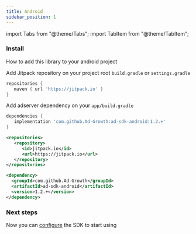 ```yaml
---
title: Android
sidebar_position: 1
---
```


import Tabs from "@theme/Tabs";
import TabItem from "@theme/TabItem";

### Install

How to add this library to your android project

<Tabs>
 <TabItem value="gradle" label="Gradle">

Add Jitpack repository on your project root `build.gradle` or `settings.gradle`

```gradle
repositories {
   maven { url 'https://jitpack.io' }
}
```

Add adserver dependency on your `app/build.gradle`

```gradle
dependencies {
   implementation 'com.github.Ad-Growth:ad-sdk-android:1.2.+'
}
```

  </TabItem>
 <TabItem value="maven" label="Maven">

```xml
<repositories>
   <repository>
      <id>jitpack.io</id>
      <url>https://jitpack.io</url>
   </repository>
</repositories>

<dependency>
  <groupId>com.github.Ad-Growth</groupId>
  <artifactId>ad-sdk-android</artifactId>
  <version>1.2.+</version>
</dependency>
```

  </TabItem>
</Tabs>

### Next steps

Now you can [configure](../configuration/android) the SDK to start using
